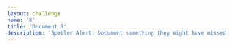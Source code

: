 ```yaml
---
layout: challenge
name: '8'
title: 'Document 8'
description: 'Spoiler Alert! Document something they might have missed on their favourite T.V. show, the news, sports match etc. '
---
```

